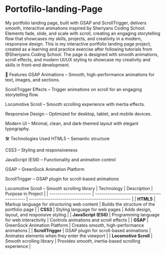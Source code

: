 # Portofilo-landing-Page
My portfolio landing page, built with GSAP and ScrollTrigger, delivers smooth, interactive animations inspired by Sheriyans Coding School. Elements fade, slide, and scale with scroll, creating an engaging storytelling flow that showcases my skills, projects, and creativity in a modern, responsive design.
This is my interactive portfolio landing page project, created as a learning and practice exercise after following tutorials from @Sheriyans Coding School. The page is designed with smooth animations, scroll effects, and modern UI/UX styling to showcase my creativity and skills in front-end development.

🚀 Features
GSAP Animations – Smooth, high-performance animations for text, images, and sections.

ScrollTrigger Effects – Trigger animations on scroll for an engaging storytelling flow.

Locomotive Scroll – Smooth scrolling experience with inertia effects.

Responsive Design – Optimized for desktop, tablet, and mobile devices.

Modern UI – Minimal, clean, and dark-themed layout with elegant typography.

🛠️ Technologies Used
HTML5 – Semantic structure

CSS3 – Styling and responsiveness

JavaScript (ES6) – Functionality and animation control

GSAP – GreenSock Animation Platform

ScrollTrigger – GSAP plugin for scroll-based animations

Locomotive Scroll – Smooth scrolling library
| Technology            | Description                                 | Purpose in Project                                  |
| --------------------- | ------------------------------------------- | --------------------------------------------------- |
| **HTML5**             | Markup language for structuring web content | Builds the structure of the portfolio page          |
| **CSS3**              | Styling language for web pages              | Adds design, layout, and responsive styling         |
| **JavaScript (ES6)**  | Programming language for web interactivity  | Controls animations and scroll effects              |
| **GSAP**              | GreenSock Animation Platform                | Creates smooth, high-performance animations         |
| **ScrollTrigger**     | GSAP plugin for scroll-based animations     | Animates elements when they enter the viewport      |
| **Locomotive Scroll** | Smooth scrolling library                    | Provides smooth, inertia-based scrolling experience |
